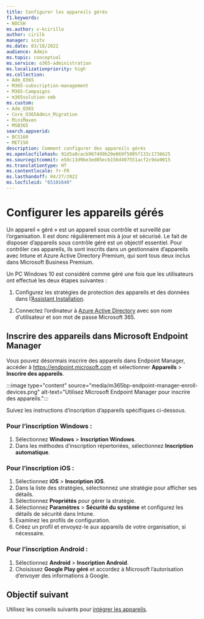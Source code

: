 ```yaml
---
title: Configurer les appareils gérés
f1.keywords:
- NOCSH
ms.author: v-kcirillo
author: cirilk
manager: scotv
ms.date: 03/18/2022
audience: Admin
ms.topic: conceptual
ms.service: o365-administration
ms.localizationpriority: high
ms.collection:
- Adm_O365
- M365-subscription-management
- M365-Campaigns
- m365solution-smb
ms.custom:
- Adm_O365
- Core_O365Admin_Migration
- MiniMaven
- MSB365
search.appverid:
- BCS160
- MET150
description: Comment configurer des appareils gérés
ms.openlocfilehash: 91d5a8cacb967499b20e069f5005f133c1736625
ms.sourcegitcommit: e50c13d9be3ed05ecb156d497551acf2c9da9015
ms.translationtype: HT
ms.contentlocale: fr-FR
ms.lasthandoff: 04/27/2022
ms.locfileid: "65101640"
---
```

# <a name="set-up-managed-devices"></a>Configurer les appareils gérés

Un appareil « géré » est un appareil sous contrôle et surveillé par l’organisation. Il est donc régulièrement mis à jour et sécurisé. Le fait de disposer d’appareils sous contrôle géré est un objectif essentiel. Pour contrôler ces appareils, ils sont inscrits dans un gestionnaire d’appareils avec Intune et Azure Active Directory Premium, qui sont tous deux inclus dans Microsoft Business Premium. 

Un PC Windows 10 est considéré comme géré une fois que les utilisateurs ont effectué les deux étapes suivantes :

1. Configurez les stratégies de protection des appareils et des données dans l’[Assistant Installation](../business/set-up.md).

2. Connectez l’ordinateur à [Azure Active Directory](../business/set-up-windows-devices.md) avec son nom d’utilisateur et son mot de passe Microsoft 365. 

## <a name="enroll-devices-in-microsoft-endpoint-manager"></a>Inscrire des appareils dans Microsoft Endpoint Manager

Vous pouvez désormais inscrire des appareils dans Endpoint Manager, accéder à https://endpoint.microsoft.com et sélectionner **Appareils** > **Inscrire des appareils**. 

:::image type="content" source="media/m365bp-endpoint-manager-enroll-devices.png" alt-text="Utilisez Microsoft Endpoint Manager pour inscrire des appareils."::: 

Suivez les instructions d’inscription d’appareils spécifiques ci-dessous.

### <a name="for-windows-enrollment"></a>Pour l’inscription Windows :

1. Sélectionnez **Windows** >  **Inscription Windows**. 
1. Dans les méthodes d’inscription répertoriées, sélectionnez **Inscription automatique**.

### <a name="for-ios-enrollment"></a>Pour l’inscription iOS :

1. Sélectionnez **iOS** > **Inscription iOS**.
1. Dans la liste des stratégies, sélectionnez une stratégie pour afficher ses détails.
1. Sélectionnez **Propriétés** pour gérer la stratégie.
1. Sélectionnez **Paramètres** >  **Sécurité du système** et configurez les détails de sécurité dans Intune.
1. Examinez les profils de configuration. 
1. Créez un profil et envoyez-le aux appareils de votre organisation, si nécessaire.

### <a name="for-android-enrollment"></a>Pour l’inscription Android :

1. Sélectionnez **Android** > **Inscription Android**.
1. Choisissez **Google Play géré** et accordez à Microsoft l’autorisation d’envoyer des informations à Google.

## <a name="next-objective"></a>Objectif suivant

Utilisez les conseils suivants pour [intégrer les appareils](m365bp-onboard-devices-mdb.md).

